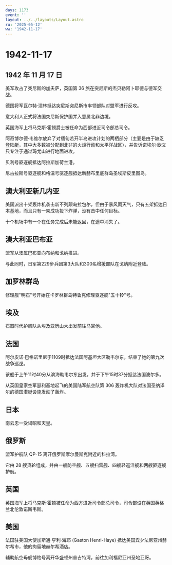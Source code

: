 ```yaml
---
days: 1173
event: ''
layout: ../../layouts/Layout.astro
ru: '2025-05-12'
ww: '1942-11-17'
---
```


# 1942-11-17

## 1942 年 11 月 17 日

美军攻占了突尼斯的加夫萨，英国第 36
旅在突尼斯的杰贝勒阿卜耶德与德军交战。

德国将军瓦尔特·涅林抵达突尼斯突尼斯市率领部队对盟军进行反攻。

意大利人正式将法国突尼斯保护国并入意属北非边境。

英国海军上将马克斯·霍顿爵士被任命为西部进近司令部总司令。

阿奇博尔德·韦维尔放弃了对缅甸若开半岛进攻计划的两栖部分（主要是由于缺乏登陆艇，其中大多数被分配到北非的火炬行动和太平洋战区），并告诉诺埃尔·欧文只专注于通过玛尤山进行地面进攻。

贝利号驱逐舰抵达阿拉斯加荷兰港。

尼古拉斯号驱逐舰和格温号驱逐舰抵达新赫布里底群岛圣埃斯皮里图岛。

## 澳大利亚新几内亚

美国派出十架轰炸机袭击新不列颠岛拉包尔，但由于暴风雨天气，只有五架抵达日本基地，而且只有一架成功投下炸弹，没有击中任何目标。

十个机场中有一个在任务完成后未能返回，在途中消失了。

## 澳大利亚巴布亚

盟军从澳属巴布亚向布纳和戈纳推进。

与此同时，日军第229步兵团第3大队和300名增援部队在戈纳附近登陆。

## 加罗林群岛

修理舰"明石"号开始在卡罗林群岛特鲁克修理驱逐舰"五十铃"号。

## 埃及

石器时代护航队从埃及亚历山大出发前往马耳他。

## 法国

阿尔皮诺·巴格诺里尼于1109时抵达法国阿基坦大区勒韦尔东，结束了她的第九次战争巡逻。

该船于上午11时40分从滨海勒韦尔东出发，并于下午15时37分抵达法国波尔多。

从英国皇家空军瑟利基地起飞的美国陆军航空队第 306
轰炸机大队对法国圣纳泽尔的德国潜艇设施发动了轰炸。

## 日本

南云忠一受谒昭和天皇。

## 俄罗斯

盟军护航队 QP-15 离开俄罗斯摩尔曼斯克附近的科拉湾。

它由 28
艘货轮组成，并由一艘防空舰、五艘扫雷舰、四艘轻巡洋舰和两艘驱逐舰护航。

## 英国

英国海军上将马克斯·霍顿被任命为西方进近司令部总司令，司令部设在英国英格兰北伦敦诺斯韦斯。

## 美国

法国驻美国大使加斯通·亨利·海耶 (Gaston Henri-Haye)
抵达美国宾夕法尼亚州赫尔希市，他的拘留地赫尔希酒店。

辅助航空母舰博格号离开华盛顿州普吉特湾，前往加利福尼亚州圣地亚哥。